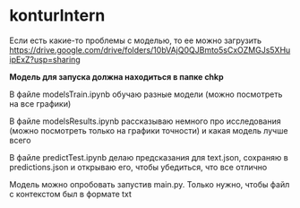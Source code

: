 # konturIntern

Если есть какие-то проблемы с моделью, то ее можно загрузить https://drive.google.com/drive/folders/10bVAjQ0QJBmto5sCxOZMGJs5XHuipExZ?usp=sharing

**Модель для запуска должна находиться в папке chkp**

В файле modelsTrain.ipynb обучаю разные модели (можно посмотреть на все графики)

В файле modelsResults.ipynb рассказываю немного про исследования (можно посмотреть только на графики точности) и какая модель лучше всего

В файле predictTest.ipynb делаю предсказания для text.json, сохраняю в predictions.json и открываю его, чтобы убедиться, что все отлично

Модель можно опробовать запустив main.py. Только нужно, чтобы файл с контекстом был в формате txt

